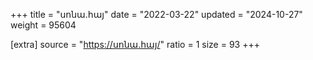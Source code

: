 +++
title = "սոնա.հայ"
date = "2022-03-22"
updated = "2024-10-27"
weight = 95604

[extra]
source = "https://սոնա.հայ/"
ratio = 1
size = 93
+++
